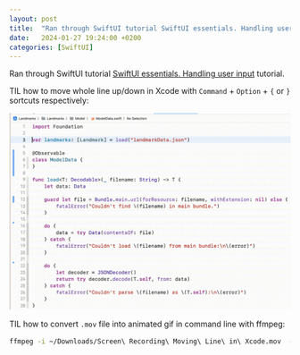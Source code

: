 ```yaml
---
layout: post
title:  "Ran through SwiftUI tutorial SwiftUI essentials. Handling user input"
date:   2024-01-27 19:24:00 +0200
categories: [SwiftUI]
---
```

Ran through SwiftUI tutorial [SwiftUI essentials. Handling user input](https://developer.apple.com/tutorials/swiftui/handling-user-input) tutorial.

TIL how to move whole line up/down in Xcode with `Command` + `Option` + `{` or `}` sortcuts respectively:

![You can use `Command` + `Option` + `{` or `}` to move the selected lines of code up and down, respectively](/assets/images/Screen%20Recording%20Moving%20Line%20in%20Xcode.gif "You can use `Command` + `Option` + `{` or `}` to move the selected lines of code up and down, respectively")

TIL how to convert `.mov` file into animated gif in command line with ffmpeg:

```bash 
ffmpeg -i ~/Downloads/Screen\ Recording\ Moving\ Line\ in\ Xcode.mov  -pix_fmt rgb24 ~/Downloads/output.gif
```
